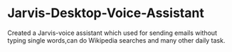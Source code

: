 # Jarvis-Desktop-Voice-Assistant
Created a Jarvis-voice assistant which used for sending emails without typing single words,can do Wikipedia searches and many other daily task.
